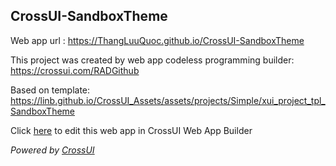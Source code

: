 ## CrossUI-SandboxTheme
Web app url : https://ThangLuuQuoc.github.io/CrossUI-SandboxTheme

This project was created by web app codeless programming builder: https://crossui.com/RADGithub

Based on template: https://linb.github.io/CrossUI_Assets/assets/projects/Simple/xui_project_tpl_SandboxTheme

Click [here](https://crossui.com/RADGithub/#!from=github&owner=ThangLuuQuoc&repo=CrossUI-SandboxTheme) to edit this web app in CrossUI Web App Builder

<i>Powered by [CrossUI](https://crossui.com)</i>
